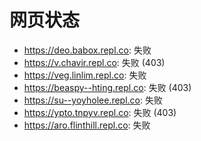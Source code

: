 # 网页状态
- https://deo.babox.repl.co: 失败
- https://v.chavir.repl.co: 失败 (403)
- https://veg.linlim.repl.co: 失败
- https://beaspy--hting.repl.co: 失败 (403)
- https://su--yoyholee.repl.co: 失败
- https://ypto.tnpyv.repl.co: 失败 (403)
- https://aro.flinthill.repl.co: 失败

